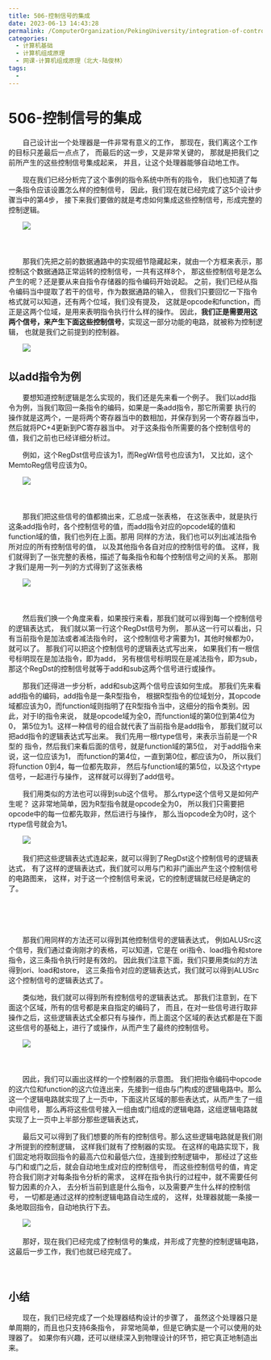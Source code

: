 ```yaml
---
title: 506-控制信号的集成
date: 2023-06-13 14:43:28
permalink: /ComputerOrganization/PekingUniversity/integration-of-control-signals
categories:
  - 计算机基础
  - 计算机组成原理
  - 网课-计算机组成原理（北大-陆俊林）
tags:
  - 
---
```

# 506-控制信号的集成

　　自己设计出一个处理器是一件非常有意义的工作， 那现在，我们离这个工作的目标只差最后一点点了， 而最后的这一步，又是非常关键的， 那就是把我们之前所产生的这些控制信号集成起来， 并且，让这个处理器能够自动地工作。  
<!-- more -->
　　现在我们已经分析完了这个事例的指令系统中所有的指令， 我们也知道了每一条指令应该设置怎么样的控制信号， 因此，我们现在就已经完成了这5个设计步骤当中的第4步， 接下来我们要做的就是考虑如何集成这些控制信号，形成完整的控制逻辑。

　　![](https://image.peterjxl.com/blog/image-20220920213111-m59txx5.png)

　　‍

　　那我们先把之前的数据通路中的实现细节隐藏起来，就由一个方框来表示，那控制这个数据通路正常运转的控制信号，一共有这样8个， 那这些控制信号是怎么产生的呢？还是要从来自指令存储器的指令编码开始说起。 之前，我们已经从指令编码当中提取了若干的信号，作为数据通路的输入， 但我们只要回忆一下指令格式就可以知道，还有两个位域，我们没有提及， 这就是opcode和function，而正是这两个位域，是用来表明指令执行什么样的操作。 因此，**我们正是需要用这两个信号，来产生下面这些控制信号**，实现这一部分功能的电路，就被称为控制逻辑， 也就是我们之前提到的控制器。

　　![](https://image.peterjxl.com/blog/image-20220920213207-11uyzx5.png)

## 以add指令为例

　　要想知道控制逻辑是怎么实现的，我们还是先来看一个例子。 我们以add指令为例，当我们取回一条指令的编码，如果是一条add指令，那它所需要 执行的操作就是这两个，一是将两个寄存器当中的数相加，并保存到另一个寄存器当中， 然后就将PC+4更新到PC寄存器当中。 对于这条指令所需要的各个控制信号的值，我们之前也已经详细分析过。 

　　例如，这个RegDst信号应该为1，而RegWr信号也应该为1， 又比如，这个MemtoReg信号应该为0。

　　![](https://image.peterjxl.com/blog/image-20220920213303-rvnmhbv.png)

　　‍

　　那我们把这些信号的值都摘出来，汇总成一张表格， 在这张表中，就是执行这条add指令时，各个控制信号的值，而add指令对应的opcode域的值和function域的值，我们也列在上面。那用 同样的方法，我们也可以列出减法指令所对应的所有控制信号的值， 以及其他指令各自对应的控制信号的值。 这样，我们就得到了一张完整的表格，描述了每条指令和每个控制信号之间的关系。 那刚才我们是用一列一列的方式得到了这张表格

　　![](https://image.peterjxl.com/blog/image-20220920213344-9hsm7ej.png)

　　‍

　　然后我们换一个角度来看，如果按行来看，那我们就可以得到每一个控制信号的逻辑表达式， 我们就以第一行这个RegDst信号为例， 那从这一行可以看出，只有当前指令是加法或者减法指令时， 这个控制信号才需要为1，其他时候都为0，就可以了。 那我们可以把这个控制信号的逻辑表达式写出来， 如果我们有一根信号标明现在是加法指令，即为add， 另有根信号标明现在是减法指令，即为sub， 那这个RegDst的控制信号就等于add和sub这两个信号进行或操作。 

　　那我们还得进一步分析，add和sub这两个信号应该如何生成。 那我们先来看add指令的编码，add指令是一条R型指令， 根据R型指令的位域划分，其opcode域都应该为0，而function域则指明了在R型指令当中，这细分的指令类别。因此，对于I的指令来说， 就是opcode域为全0，而function域的第0位到第4位为0， 第5位为1。这样一种信号的组合就代表了当前指令是add指令， 那我们就可以把add指令的逻辑表达式写出来。 我们先用一根rtype信号，来表示当前是一个R型的 指令，然后我们来看后面的信号，就是function域的第5位， 对于add指令来说，这一位应该为1， 而function的第4位，一直到第0位，都应该为0， 所以我们将function 0到4，每一位都先取非， 然后与function域的第5位，以及这个rtype信号，一起进行与操作， 这样就可以得到了add信号。

　　我们用类似的方法也可以得到sub这个信号。 那么rtype这个信号又是如何产生呢？ 这非常地简单，因为R型指令就是opcode全为0， 所以我们只需要把opcode中的每一位都先取非，然后进行与操作， 那么当opcode全为0时，这个rtype信号就会为1。

　　![](https://image.peterjxl.com/blog/image-20220920213551-22v2879.png)

　　我们把这些逻辑表达式连起来，就可以得到了RegDst这个控制信号的逻辑表达式， 有了这样的逻辑表达式，我们就可以用与门和非门画出产生这个控制信号的电路图来， 这样，对于这一个控制信号来说，它的控制逻辑就已经是确定的了。 

　　‍

　　‍

　　那我们用同样的方法还可以得到其他控制信号的逻辑表达式， 例如ALUSrc这个信号，我们通过查询刚才的表格，可以知道，它是在 ori指令、load指令和store指令，这三条指令执行时是有效的。 因此我们注意下面，我们只要用类似的方法得到ori、load和store， 这三条指令对应的逻辑表达式，我们就可以得到ALUSrc这个控制信号的逻辑表达式了。 

　　类似地，我们就可以得到所有控制信号的逻辑表达式。 那我们注意到，在下面这个区域，所有的信号都是来自指定的编码了， 而且，在对一些信号进行取非操作之后，这些逻辑表达式全都只有与操作，而上面这个区域的表达式都是在下面这些信号的基础上，进行了或操作，从而产生了最终的控制信号。

　　![](https://image.peterjxl.com/blog/image-20220920213723-fc1awdq.png)

　　‍

　　因此，我们可以画出这样的一个控制器的示意图。 我们把指令编码中opcode的这六位和function的这六位连出来，先接到一组由与门构成的逻辑电路中。那么这一个逻辑电路就实现了上一页中，下面这片区域的那些表达式，从而产生了一组中间信号， 那么再将这些信号接入一组由或门组成的逻辑电路，这组逻辑电路就实现了上一页中上半部分那些逻辑表达式， 

　　最后又可以得到了我们想要的所有的控制信号。那么这些逻辑电路就是我们刚才所提到的控制逻辑， 这样我们就有了控制器的实现。 在这样的电路实现下，我们固定地将取回指令的最高六位和最低六位，连接到控制逻辑中， 那经过了这些与门和或门之后，就会自动地生成对应的控制信号， 而这些控制信号的值，肯定符合我们刚才对每条指令分析的需求， 这样在指令执行的过程中，就不需要任何智力因素的介入， 去分析当前到底是什么指令，以及需要产生什么样的控制信号， 一切都是通过这样的控制逻辑电路自动生成的， 这样，处理器就能一条接一条地取回指令，自动地执行下去。

　　![](https://image.peterjxl.com/blog/image-20220920213838-7xyhwcf.png)

　　那好，现在我们已经完成了控制信号的集成，并形成了完整的控制逻辑电路， 这最后一步工作，我们也就已经完成了。

　　‍

## 小结

　　现在，我们已经完成了一个处理器结构设计的步骤了， 虽然这个处理器只是单周期的，而且也只支持6条指令， 非常地简单，但是它确实是一个可以使用的处理器了。 如果你有兴趣，还可以继续深入到物理设计的环节，把它真正地制造出来。
